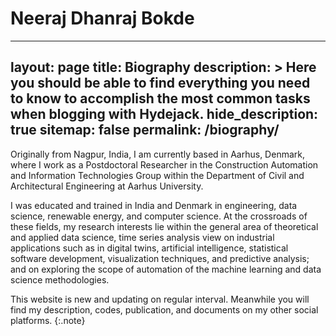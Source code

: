 # Neeraj Dhanraj Bokde
---
layout: page
title: Biography
description: >
  Here you should be able to find everything you need to know to accomplish the most common tasks when blogging with Hydejack.
hide_description: true
sitemap: false
permalink: /biography/
---

Originally from Nagpur, India, I am currently based in Aarhus, Denmark, where I work as a Postdoctoral Researcher in the Construction Automation and Information Technologies Group within the Department of Civil and Architectural Engineering at Aarhus University.

I was educated and trained in India and Denmark in engineering, data science, renewable energy, and computer science. At the crossroads of these fields, my research interests lie within the general area of theoretical and applied data science, time series analysis view on industrial applications such as in digital twins, artificial intelligence, statistical software development, visualization techniques, and predictive analysis; and on exploring the scope of automation of the machine learning and data science methodologies.

This website is new and updating on regular interval. Meanwhile you will find my description, codes, publication, and documents on my other social platforms.
{:.note}




